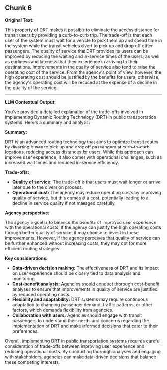## Chunk 6

**Original Text:**

This property of DRT makes it possible to eliminate the access distance for transit users by providing a curb-to-curb trip. The trade-off is that each user of the system must wait for a vehicle to pick them up and spend time in the system while the transit vehicles divert to pick up and drop off other passengers. The quality of service that DRT provides its users can be improved by reducing the waiting and in-service times of the users, as well as earliness and lateness that they experience in arriving to their destinations. Improvements in the quality of service also tend to raise the operating cost of the service. From the agency's point of view, however, the high operating cost should be justified by the benefits for users; otherwise, the agency's operating cost will be reduced at the expense of a decline in the quality of the service.

---

**LLM Contextual Output:**

You've provided a detailed explanation of the trade-offs involved in implementing Dynamic Routing Technology (DRT) in public transportation systems. Here's a summary and analysis:

**Summary:**

DRT is an advanced routing technology that aims to optimize transit routes by diverting buses to pick up and drop off passengers at curb-to-curb locations, reducing access distances for users. While this approach can improve user experience, it also comes with operational challenges, such as increased wait times and reduced in-service efficiency.

**Trade-offs:**

* **Quality of service:** The trade-off is that users must wait longer or arrive later due to the diversion process.
* **Operational cost:** The agency may reduce operating costs by improving quality of service, but this comes at a cost, potentially leading to a decline in service quality if not managed carefully.

**Agency perspective:**

The agency's goal is to balance the benefits of improved user experience with the operational costs. If the agency can justify the high operating costs through better quality of service, it may choose to invest in these improvements. However, if the agency perceives that quality of service can be further enhanced without increasing costs, they may opt for more efficient routing strategies.

**Key considerations:**

* **Data-driven decision making:** The effectiveness of DRT and its impact on user experience should be closely tied to data analysis and monitoring.
* **Cost-benefit analysis:** Agencies should conduct thorough cost-benefit analyses to ensure that improvements in quality of service are justified by reduced operating costs.
* **Flexibility and adaptability:** DRT systems may require continuous adaptation to changing passenger demand, traffic patterns, or other factors, which demands flexibility from agencies.
* **Collaboration with users:** Agencies should engage with transit passengers to understand their needs and concerns regarding the implementation of DRT and make informed decisions that cater to their preferences.

Overall, implementing DRT in public transportation systems requires careful consideration of trade-offs between improving user experience and reducing operational costs. By conducting thorough analyses and engaging with stakeholders, agencies can make data-driven decisions that balance these competing interests.
